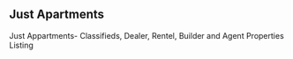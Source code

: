 ## Just Apartments

Just Appartments- Classifieds, Dealer, Rentel, Builder and Agent Properties Listing

